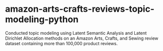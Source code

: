 # amazon-arts-crafts-reviews-topic-modeling-python
Conducted topic modeling using Latent Semantic Analysis and Latent Dirichlet Allocation methods on an Amazon Arts, Crafts, and Sewing review dataset containing more than 100,000 product reviews. 
